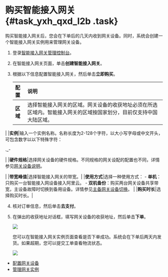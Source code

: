 # 购买智能接入网关 {#task_yxh_qxd_l2b .task}

购买智能接入网关后，您会在下单后的几天内收到网关设备。同时，系统会创建一个智能接入网关实例用来管理网关设备。

1.  登录[智能接入网关管理控制台](https://smartag.console.aliyun.com)。 
2.  在智能接入网关页面，单击**创建智能接入网关**。 
3.  根据以下信息配置智能接入网关，然后单击**立即购买**。 

    |配置|说明|
    |:-|:-|
    |**区域**|选择智能接入网关的区域。网关设备的收获地址必须在所选区域内。智能接入网关的区域按国家划分，目前仅支持中国大陆区域。

|
    |**实例**|输入一个实例名称。名称长度为2-128个字符，以大小写字母或中文开头，可包含数字以以下特殊字符：

.\_-

|
    |**硬件规格**|选择网关设备的硬件规格。不同规格的网关设配的配置也不同，详情参见[网关设备说明](cn.zh-CN/用户指南/管理网关设备/网关设备说明.md#)。

|
    |**带宽峰值**|选择智能接入网关的带宽。|
    |**使用方式**|选择一种使用方式：    -   **单机**：只购买一台智能接入网设备接入阿里云。
    -   **双机备份**：购买两台网关设备共享带宽，主设备故障时切换到备用设备。详情参见[主备网关设备切换](cn.zh-CN/.md#)。
|
    |**购买时长**|选择购买时长。|

4.  核对订单信息，然后单击**去支付**。 
5.  在弹出的收获地址对话框，填写网关设备的收获地址，然后单击**下单**。 

    ![](http://static-aliyun-doc.oss-cn-hangzhou.aliyuncs.com/assets/img/15524/15330380207030_zh-CN.png)

    您可以在智能接入网关实例页面查看是否下单成功。系统会在下单后两天内发货。如果超期，您可以提交工单查看物流状态。

    ![](http://static-aliyun-doc.oss-cn-hangzhou.aliyuncs.com/assets/img/15524/15330380207040_zh-CN.png)


-   [配置网关设备](cn.zh-CN/用户指南/管理网关设备/配置网关设备.md#)
-   [管理网关实例](cn.zh-CN/用户指南/管理网关实例.md#)


